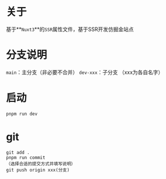 # 关于
基于**`Nuxt3`**的`SSR`属性文件，基于SSR开发仿掘金站点

# 分支说明
`main`：主分支（非必要不合并）
`dev-xxx`：子分支 （xxx为各自名字）

# 启动
```
pnpm run dev

```

# git
```
git add .
pnpm run commit
（选择合适的提交方式并填写说明）
git push origin xxx(分支)
```